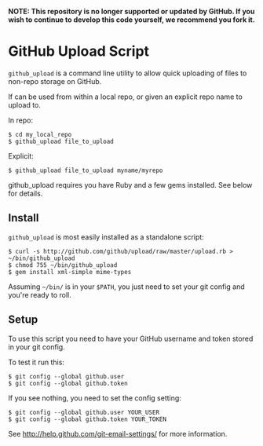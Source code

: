 **NOTE: This repository is no longer supported or updated by GitHub. If you wish to continue to develop this code yourself, we recommend you fork it.**

GitHub Upload Script
====================

`github_upload` is a command line utility to allow quick uploading of files to non-repo storage on GitHub.

If can be used from within a local repo, or given an explicit repo name to upload to.

In repo:

    $ cd my_local_repo
    $ github_upload file_to_upload

Explicit:

    $ github_upload file_to_upload myname/myrepo

github_upload requires you have Ruby and a few gems installed.  See below for details.


Install
-------

`github_upload` is most easily installed as a standalone script:

    $ curl -s http://github.com/github/upload/raw/master/upload.rb > ~/bin/github_upload
    $ chmod 755 ~/bin/github_upload
    $ gem install xml-simple mime-types

Assuming `~/bin/` is in your `$PATH`, you just need to set your git config and you're ready to roll.

Setup
-----

To use this script you need to have your GitHub username and token stored in your git config.

To test it run this:

    $ git config --global github.user
    $ git config --global github.token

If you see nothing, you need to set the config setting:

    $ git config --global github.user YOUR_USER
    $ git config --global github.token YOUR_TOKEN

See <http://help.github.com/git-email-settings/> for more information.
